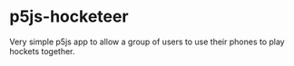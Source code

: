 # p5js-hocketeer
Very simple p5js app to allow a group of users to use their phones to play hockets together.
